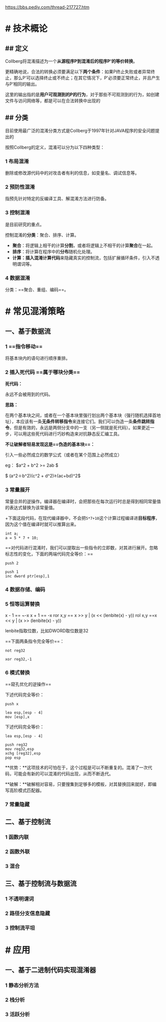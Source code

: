 https://bbs.pediy.com/thread-217727.htm

# # 技术概论

## ## 定义

Collberg将混淆描述为一个**从源程序P到混淆后的程序P’的等价转换**。

更精确地说，合法的转换必须要满足以下**两个条件**：如果P终止失败或者异常终止，那么P’可以选择终止或不终止；在其它情况下，P’必须要正常终止，并且产生与P’相同的输出。

这里的输出指的是**用户可观测到的P的行为**，对于那些不可观测到的行为，如创建文件与访问网络等，都是可以在合法转换中出现的

## ## 分类

目前使用最广泛的混淆分类方式是Collberg于1997年针对JAVA程序的安全问题提出的

按照Collberg的定义，混淆可以分为以下四种类型：

### 1 布局混淆

删除或修改源代码中的对攻击者有利的信息，如变量名、调试信息等。

### 2 预防性混淆

指预先针对特定的反编译工具、解混淆方法进行防备。

### 3 控制混淆

是目前研究的重点。

控制混淆的**分类**：聚合、排序、计算。

- **聚合**：将逻辑上相干的计算**分割**，或者将逻辑上不相干的计算**聚合**在一起。
- **排序**：将计算在程序中的**分布**随机化处理。
- **计算：**插入**混淆计算代码**来隐藏真实的控制流，包括扩展循环条件，引入不透明谓词等。

### 4 数据混淆

分类：==聚合、重组、编码==。



# # 常见混淆策略

## 一、基于数据流

### 1 ==指令移动==

将基本块内的语句进行顺序重排。

### 2 插入死代码 ==属于哪块分类==

**死代码：**

永远不会被用到的代码。

**思路：**

在两个基本块之间，或者在一个基本块里强行划出两个基本块（强行随机选择首地址），本应该有一条**无条件转移指令**来连接它们。我们可以伪造一条**条件跳转指令**，但是有效的，永远是两侧分支中的一支（另一侧就是死代码）。如果更近一步，可以用这些死代码进行巧妙构造来对抗静态反汇编工具。

**不让破解者轻易发现这是==伪造的基本块==：**

引入一些必然成立的数学公式（或者在某个范围上必然成立）

eg： $a^2 + b^2 >= 2ab   $

$  (a^2＋b^2)(c^2 + d^2)≥(ac+bd)^2$   

### 3 常量展开

常量合并的逆操作。编译器在编译时，会把那些在每次运行时总是得到相同常量值的表达式替换为该常量值。

+下面这段代码，在现代编译器中，不会把`5*7+10`这个计算过程编译进**目标程序**，因为这个值在编译时就可以推算出来。

```
int a;
a = 5 * 7 + 10;
```

==对代码进行混淆时，我们可以提取出一些指令的立即数，对其进行展开。忽略标志性的变化，下面的两端代码完全等价：==

```
push 2
```

```
push 1
inc dword ptr[esp],1
```



### 4 数据存储、编码

### 5 恒等运算替换

x - 1 == ~-x
x + 1 == -x
ror x,y == x >> y | (x << (lenbite(x) - y))
rol x,y ==x << y | (x >> (lenbite(x) - y))

lenbite指取位数，比如DWORD取位数是32 

==下面两条指令完全等价==：

```
not reg32
```

```
xor reg32,-1
```



### 6 模式替换

==窥孔优化的逆操作==

下述代码完全等价：

```
push x
```

```
lea esp,[esp - 4]
mov [esp],x
```

下述代码完全等价：

```
lea esp,[esp - 4]
```

```
push reg32
mov reg32,esp
xchg [reg32],esp
pop esp
```

**优势：**这项技术的可怕在于，这个过程是可以不断重复的。混淆了一次代码，可能会有新的可以混淆的代码出现，从而不断迭代。

**破解：**破解相对容易，只要搜集到足够多的模板，对其替换回来就好，即编写高阶模式匹配器。

### 7 常量隐藏



## 二、基于控制流

### 1 函数内联

### 2 函数外联

### 3 混合



## 三、基于控制流与数据流

### 1 不透明谓词

### 2 路径分支信息隐藏

### 3 控制流平坦



# # 应用

## 一、基于二进制代码实现混淆器

### 1 静态分析方法

### 2 栈分析

### 3 活跃分析